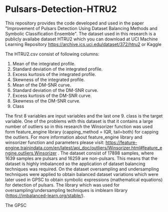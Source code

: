 # Pulsars-Detection-HTRU2

This repository provides the code developed and used in the paper "Improvement of Pulsars Detection Using Dataset Balancing Methods and Symbolic Classification Ensemble". The dataset used in this research is a publicly availabe dataset HTRU2 which you can download at UCI Machine Learning Repository https://archive.ics.uci.edu/dataset/372/htru2 or Kaggle 


The HTRU2.csv consist of following columns: 
1. Mean of the integrated profile.
2. Standard deviation of the integrated profile.
3. Excess kurtosis of the integrated profile.
4. Skewness of the integrated profile.
5. Mean of the DM-SNR curve.
6. Standard deviation of the DM-SNR curve.
7. Excess kurtosis of the DM-SNR curve.
8. Skewness of the DM-SNR curve.
9. Class

The first 8 variables are input variables and the last one 9. class is the target variable. One of the problems with this dataset is that it contains a large number of outliers so in this research the Winsorizer function was used form feature_engine library (capping_method = IQR, tail=both) for capping the outliers. For more information about feature_engine library and winsorizer function and parameters please visit: https://feature-engine.trainindata.com/en/latest/api_doc/outliers/Winsorizer.html#feature_engine.outliers.Winsorizer . The dataset consist of 17898 samples, where 1639 samples are pulsars and 16259 are non-pulsars. This means that the dataset is highly imbalanced so the application of dataset balancing techniques was required. On the dataset oversampling and undersampling techniques were applied to obtain balanced dataset variations which were later used in GPSC to obtain symbolic expressions (mathematical equations) for detection of pulsars. The library which was used for oversampling/undersampling techniques is imblearn library (https://imbalanced-learn.org/stable/). 

The GPSC 

